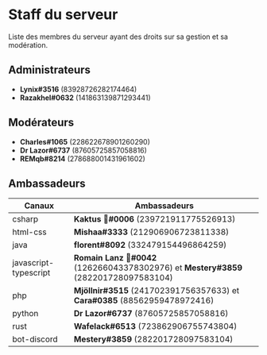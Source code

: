 # Staff du serveur

Liste des membres du serveur ayant des droits sur sa gestion et sa modération.

## Administrateurs

- **Lynix#3516** (83928726282174464)
- **Razakhel#0632** (141863139871293441)

## Modérateurs

- **Charles#1065** (228622678901260290)
- **Dr Lazor#6737** (87605725857058816)
- **REMqb#8214** (278688001431961602)

## Ambassadeurs

| Canaux | Ambassadeurs |
| ------ | ------------ |
| csharp | **Kaktus 🌵#0006** (239721911775526913) |
| html-css | **Mishaa#3333** (212906906723811338) |
| java | **florent#8092** (332479154496864259) |
| javascript-typescript | **Romain Lanz 🦊#0042** (126266043378302976) et **Mestery#3859** (282201728097583104) |
| php | **Mjöllnir#3515** (241702391756357633) et **Cara#0385** (88562959478972416) |
| python | **Dr Lazor#6737** (87605725857058816) |
| rust | **Wafelack#6513** (723862906755743804) |
| bot-discord | **Mestery#3859** (282201728097583104) |
